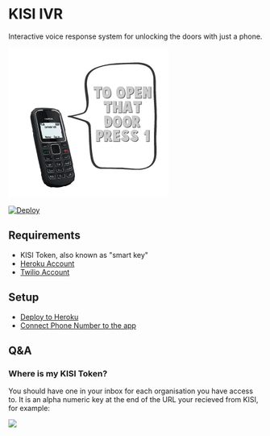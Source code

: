 # KISI IVR

Interactive voice response system for unlocking the doors with just a phone.

![](https://raw.githubusercontent.com/yevgenko/kisi-ivr/master/kisi-ivr.png)

[![Deploy](https://www.herokucdn.com/deploy/button.svg)](https://heroku.com/deploy?template=https://github.com/yevgenko/kisi-ivr)

## Requirements

* KISI Token, also known as "smart key"
* [Heroku Account](https://www.heroku.com/)
* [Twilio Account](https://www.twilio.com/)

## Setup

* [Deploy to Heroku](https://heroku.com/deploy?template=https://github.com/yevgenko/kisi-ivr)
* [Connect Phone Number to the app](https://github.com/yevgenko/kisi-ivr/wiki/Twilio-Setup)

## Q&A

### Where is my KISI Token?

You should have one in your inbox for each organisation you have access to.
It is an alpha numeric key at the end of the URL your recieved from KISI, for example:

![](https://www.evernote.com/shard/s261/sh/a3c3b4f3-bcee-435b-9179-cd3712ab66cc/61bde2304631a75a/res/7bd877ac-b642-4f0f-8e1b-968179fad22d/skitch.png?resizeSmall&width=832)
